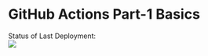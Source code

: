 # GitHub Actions Part-1 Basics

Status of Last Deployment:<br>
<img src="github.com/GorbunovDenis/WordPress/workflows/My-GitHubActions-Basics/badge.svg?branch=master"><br>
